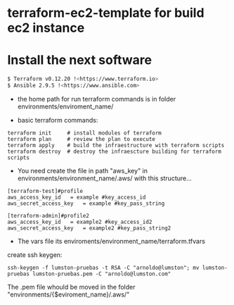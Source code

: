 # terraform-ec2-template for build ec2 instance

# Install the next software
```sh
$ Terraform v0.12.20 !<https://www.terraform.io>
$ Ansible 2.9.5 !<https://www.ansible.com>
```


- the home path for run terraform commands is in folder environments/enviroment_name/

- basic terraform commands:

```
terraform init     # install modules of terraform
terraform plan     # review the plan to execute
terraform apply    # build the infraestructure with terraform scripts
terraform destroy  # destroy the infraescture building for terraform scripts
```

- You need create the file in path "aws_key" in environments/environment_name/.aws/ with this structure...
```
[terraform-test]#profile
aws_access_key_id	= example #key_access_id
aws_secret_access_key	= example #key_pass_string

[terraform-admin]#profile2
aws_access_key_id	= example2 #key_access_id2
aws_secret_access_key	= example2 #key_pass_string2

```
- The vars file its enviroments/environment_name/terraform.tfvars

create ssh keygen: 

```
ssh-keygen -f lumston-pruebas -t RSA -C "arnoldo@lumston"; mv lumston-pruebas lumston-pruebas.pem -C "arnoldo@lumston.com"

```

The .pem file whould be moved in the folder "environments/{$eviroment_name}/.aws/"
